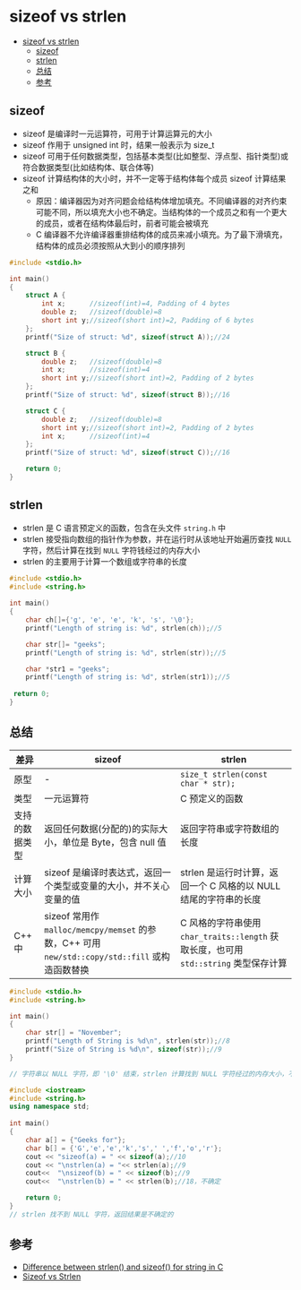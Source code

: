 # sizeof vs strlen

- [sizeof vs strlen](#sizeof-vs-strlen)
  - [sizeof](#sizeof)
  - [strlen](#strlen)
  - [总结](#%E6%80%BB%E7%BB%93)
  - [参考](#%E5%8F%82%E8%80%83)

## sizeof

- sizeof 是编译时一元运算符，可用于计算运算元的大小
- sizeof 作用于 unsigned int 时，结果一般表示为 size_t
- sizeof 可用于任何数据类型，包括基本类型(比如整型、浮点型、指针类型)或符合数据类型(比如结构体、联合体等)
- sizeof 计算结构体的大小时，并不一定等于结构体每个成员 sizeof 计算结果之和
  - 原因：编译器因为对齐问题会给结构体增加填充。不同编译器的对齐约束可能不同，所以填充大小也不确定。当结构体的一个成员之和有一个更大的成员，或者在结构体最后时，前者可能会被填充
  - C 编译器不允许编译器重排结构体的成员来减小填充。为了最下滑填充，结构体的成员必须按照从大到小的顺序排列

```c
#include <stdio.h>

int main()
{
    struct A {
        int x;      //sizeof(int)=4, Padding of 4 bytes
        double z;   //sizeof(double)=8
        short int y;//sizeof(short int)=2, Padding of 6 bytes
    };
    printf("Size of struct: %d", sizeof(struct A));//24

    struct B {
        double z;   //sizeof(double)=8
        int x;      //sizeof(int)=4
        short int y;//sizeof(short int)=2, Padding of 2 bytes
    };
    printf("Size of struct: %d", sizeof(struct B));//16

    struct C {
        double z;   //sizeof(double)=8
        short int y;//sizeof(short int)=2, Padding of 2 bytes
        int x;      //sizeof(int)=4
    };
    printf("Size of struct: %d", sizeof(struct C));//16

    return 0;
}
```

## strlen

- strlen 是 C 语言预定义的函数，包含在头文件 `string.h` 中
- strlen 接受指向数组的指针作为参数，并在运行时从该地址开始遍历查找 `NULL` 字符，然后计算在找到 `NULL` 字符钱经过的内存大小
- strlen 的主要用于计算一个数组或字符串的长度

```c
#include <stdio.h>
#include <string.h>
  
int main()
{
    char ch[]={'g', 'e', 'e', 'k', 's', '\0'};
    printf("Length of string is: %d", strlen(ch));//5

    char str[]= "geeks";
    printf("Length of string is: %d", strlen(str));//5

    char *str1 = "geeks";
    printf("Length of string is: %d", strlen(str1));//5
  
 return 0;
}
```

## 总结

| 差异 | sizeof | strlen |
| --- | --- | --- |
| 原型 | - | `size_t strlen(const char * str);` |
| 类型 | 一元运算符 | C 预定义的函数 |
| 支持的数据类型 | 返回任何数据(分配的)的实际大小，单位是 Byte，包含 null 值 | 返回字符串或字符数组的长度 |
| 计算大小 | sizeof 是编译时表达式，返回一个类型或变量的大小，并不关心变量的值 | strlen 是运行时计算，返回一个 C 风格的以 NULL 结尾的字符串的长度 |
| C++ 中 | sizeof 常用作 `malloc/memcpy/memset` 的参数，C++ 可用 `new/std::copy/std::fill` 或构造函数替换 | C 风格的字符串使用 `char_traits::length` 获取长度，也可用 `std::string` 类型保存计算 |

```c
#include <stdio.h>
#include <string.h>

int main()
{
    char str[] = "November";
    printf("Length of String is %d\n", strlen(str));//8
    printf("Size of String is %d\n", sizeof(str));//9
}

// 字符串以 NULL 字符，即 '\0' 结束，strlen 计算找到 NULL 字符经过的内存大小，不会计算 NULL。而 sizeof 返回为运算元实际分配的内存，也会计算 NULL
```

```cpp
#include <iostream>
#include <string.h>
using namespace std;
  
int main()
{
    char a[] = {"Geeks for"};
    char b[] = {'G','e','e','k','s',' ','f','o','r'};
    cout << "sizeof(a) = " << sizeof(a);//10
    cout << "\nstrlen(a) = "<< strlen(a);//9
    cout<<  "\nsizeof(b) = " << sizeof(b);//9
    cout<<  "\nstrlen(b) = " << strlen(b);//18，不确定

    return 0;
}
// strlen 找不到 NULL 字符，返回结果是不确定的
```

## 参考

- [Difference between strlen() and sizeof() for string in C](https://www.geeksforgeeks.org/difference-strlen-sizeof-string-c-reviewed/)
- [Sizeof vs Strlen](https://stackoverflow.com/questions/9937181/sizeof-vs-strlen)
